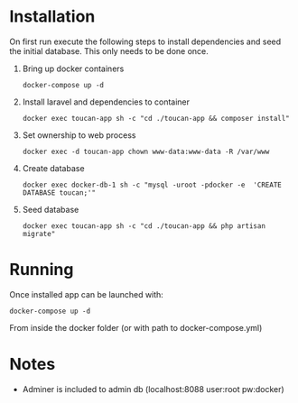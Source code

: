 # Installation
On first run execute the following steps to install dependencies and seed the initial database. This only needs to be done once.

1. Bring up docker containers

    ```docker-compose up -d```

2. Install laravel and dependencies to container

    ```docker exec toucan-app sh -c "cd ./toucan-app && composer install"```
3. Set ownership to web process

    ```docker exec -d toucan-app chown www-data:www-data -R /var/www```
4. Create database

    ``docker exec docker-db-1 sh -c "mysql -uroot -pdocker -e  'CREATE DATABASE toucan;'"``
5. Seed database

    ``docker exec toucan-app sh -c "cd ./toucan-app && php artisan migrate"``

# Running
Once installed app can be launched with:

``docker-compose up -d``

From inside the docker folder (or with path to docker-compose.yml)

# Notes

- Adminer is included to admin db (localhost:8088 user:root pw:docker)

